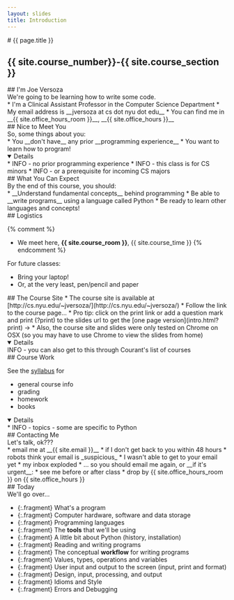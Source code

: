 ```yaml
---
layout: slides
title: Introduction 
---
```

<section markdown="block" class="intro-slide">
# {{ page.title }}

## {{ site.course_number}}-{{ site.course_section }}

<p><small></small></p>
</section>

<section markdown="block">
##  I'm Joe Versoza
<aside>
We're going to be learning how to write some code.
</aside>
* I'm a Clinical Assistant Professor in the Computer Science Department
* My email address is __jversoza at cs dot nyu dot edu__
* You can find me in __{{ site.office_hours_room }}__, __{{ site.office_hours }}__
</section>

<section markdown="block">
##  Nice to Meet You
<aside>
So, some things about you:
</aside>
* You __don't have__ any prior __programming experience__
* You want to learn how to program!

<details open markdown="block">
* INFO - no prior programming experience
* INFO - this class is for CS minors
* INFO - or a prerequisite for incoming CS majors
</details>
</section>

<section markdown="block">
##  What You Can Expect 
<aside>
By the end of this course, you should:
</aside>
* __Understand fundamental concepts__ behind programming
* Be able to __write programs__ using a language called Python
* Be ready to learn other languages and concepts!
</section>

<section markdown="block">
##  Logistics

{% comment %}
* We meet here, __{{ site.course_room }}__, {{ site.course_time }}
{% endcomment %}

For future classes:

* Bring your laptop!
* Or, at the very least, pen/pencil and paper
</section>

<section markdown="block">
##  The Course Site
* The course site is available at [http://cs.nyu.edu/~jversoza/](http://cs.nyu.edu/~jversoza/) 
	* Follow the link to the course page... 
* Pro tip: click on the print link or add a question mark and print (?print) to the slides url to get the [one page version](intro.html?print) &rarr;
* Also, the course site and slides were only tested on Chrome on OSX (so you may have to use Chrome to view the slides from home)

<details open>
INFO - you can also get to this through Courant's list of courses
</details>
</section>

<section markdown="block">
##  Course Work

See the [syllabus](../../syllabus.html) for

* general course info
* grading
* homework
* books

<details open>
* INFO - topics - some are specific to Python
</details>
</section>

<section markdown="block">
##  Contacting Me
<aside>
Let's talk, ok???
</aside>
* email me at __{{ site.email }}__
* if I don't get back to you within 48 hours
	* robots think your email is _suspicious_
	* I wasn't able to get to your email yet
	* my inbox exploded
* ... so you should email me again, or __if it's urgent__:
	* see me before or after class
	* drop by {{ site.office_hours_room }} on {{ site.office_hours }}
</section>

<section markdown="block">
##  Today
<aside>
We'll go over...
</aside>

* {:.fragment} What's a program
* {:.fragment} Computer hardware, software and data storage
* {:.fragment} Programming languages
* {:.fragment} The __tools__ that we'll be using 
* {:.fragment} A little bit about Python (history, installation)
* {:.fragment} Reading and writing programs
* {:.fragment} The conceptual __workflow__ for writing programs
* {:.fragment} Values, types, operations and variables
* {:.fragment} User input and output to the screen (input, print and format)
* {:.fragment} Design, input, processing, and output
* {:.fragment} Idioms and Style
* {:.fragment} Errors and Debugging
</section>
